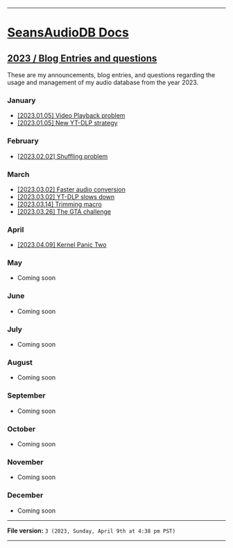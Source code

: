 

***

# [SeansAudioDB Docs](/Docs/)

## [2023 / Blog Entries and questions](/Docs/2023/)

These are my announcements, blog entries, and questions regarding the usage and management of my audio database from the year 2023.

### January

- [[2023.01.05] Video Playback problem](/Docs/2023/Video-Playback-Problem/01_January/)
- [[2023.01.05] New YT-DLP strategy](/Docs/2023/YT-DLP/01_January/05/New-Strategy)

### February

- [[2023.02.02] Shuffling problem](/Docs/2023/Shuffle-Problem/02_February/02/)

### March

- [[2023.03.02] Faster audio conversion](/Docs/2023/Fast-conversion/03_March/02/)
- [[2023.03.02] YT-DLP slows down](/Docs/2023/YT-DLP-Slowdown/2023/03_March/02/)
- [[2023.03.14] Trimming macro](/Docs/2023/Trimming-Macro/03_March/14/)
- [[2023.03.26] The GTA challenge](/Docs/2023/The-GTA-Challenge/03_March/26/)

### April

- [[2023.04.09] Kernel Panic Two](/Docs/2023/Kernel-Panic-Two/04_April/09/)

### May

- Coming soon

### June

- Coming soon

### July

- Coming soon

### August

- Coming soon

### September

- Coming soon

### October

- Coming soon

### November

- Coming soon

### December

- Coming soon

***

**File version:** `3 (2023, Sunday, April 9th at 4:38 pm PST)`

***
